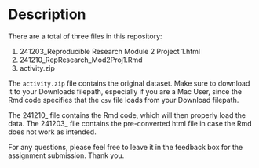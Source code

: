 # Description

There are a total of three files in this repository:

1. 241203_Reproducible Research Module 2 Project 1.html
2. 241210_RepResearch_Mod2Proj1.Rmd
3. activity.zip

The `activity.zip` file contains the original dataset. Make sure to download it to your Downloads filepath, especially if you are a Mac User, since the Rmd code specifies that the `csv` file loads from your Download filepath.

The 241210_ file contains the Rmd code, which will then properly load the data. The 241203_ file contains the pre-converted html file in case the Rmd does not work as intended. 

For any questions, please feel free to leave it in the feedback box for the assignment submission. Thank you.
